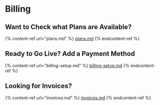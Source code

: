 # Billing

## Want to Check what Plans are Available?

{% content-ref url="plans.md" %}
[plans.md](plans.md)
{% endcontent-ref %}

## Ready to Go Live? Add a Payment Method

{% content-ref url="billing-setup.md" %}
[billing-setup.md](billing-setup.md)
{% endcontent-ref %}

## Looking for Invoices?

{% content-ref url="invoices.md" %}
[invoices.md](invoices.md)
{% endcontent-ref %}
